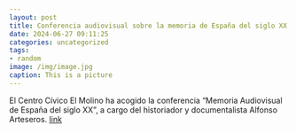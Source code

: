 ```yaml
---
layout: post
title: Conferencia audiovisual sobre la memoria de España del siglo XX
date: 2024-06-27 09:11:25
categories: uncategorized
tags:
- random
image: /img/image.jpg
caption: This is a picture
---
```

El Centro Cívico El Molino ha acogido la conferencia “Memoria Audiovisual de España del siglo XX”, a cargo del historiador y documentalista Alfonso Arteseros.   [link](https://www.ayto-villacanada.es/noticias/conferencia-audiovisual-sobre-la-memoria-de-espana-del-siglo-xx/)
